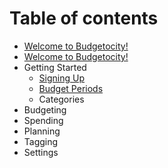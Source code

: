# Table of contents

* [Welcome to Budgetocity!](README.md)
* [Welcome to Budgetocity!](welcome-to-budgetocity-1.md)
* Getting Started
  * [Signing Up](getting-started/registering.md)
  * [Budget Periods](getting-started/budget-periods.md)
  * Categories
* Budgeting
* Spending
* Planning
* Tagging
* Settings

